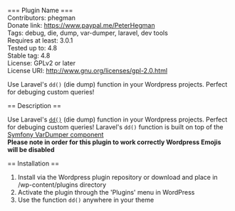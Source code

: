 === Plugin Name ===  
Contributors: phegman  
Donate link: https://www.paypal.me/PeterHegman  
Tags: debug, die, dump, var-dumper, laravel, dev tools  
Requires at least: 3.0.1  
Tested up to: 4.8  
Stable tag: 4.8  
License: GPLv2 or later  
License URI: http://www.gnu.org/licenses/gpl-2.0.html  

Use Laravel's `dd()` (die dump) function in your Wordpress projects. Perfect for debuging custom queries!

== Description ==

Use Laravel's [`dd()`](https://laravel.com/docs/5.4/helpers#method-dd) (die dump) function in your Wordpress projects. Perfect for debuging custom queries! Laravel's `dd()` function is built on top of the [Symfony VarDumper component](http://symfony.com/doc/current/components/var_dumper.html)  
**Please note in order for this plugin to work correctly Wordpress Emojis will be disabled**

== Installation ==

1.  Install via the Wordpress plugin repository or download and place in /wp-content/plugins directory
2.  Activate the plugin through the \'Plugins\' menu in WordPress
3.  Use the function `dd()` anywhere in your theme
